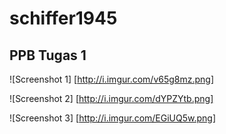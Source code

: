 # schiffer1945
## PPB Tugas 1

![Screenshot 1] [http://i.imgur.com/v65g8mz.png]

![Screenshot 2] [http://i.imgur.com/dYPZYtb.png]

![Screenshot 3] [http://i.imgur.com/EGiUQ5w.png]
